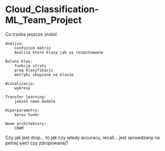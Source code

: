 # Cloud_Classification-ML_Team_Project

Co trzeba jeszcze zrobić


    Analiza:
        Confusion matrix
        Analiza ktore klasy jak sa rozpoznawane
    
    Balans klas:
        funkcja straty
        prog klasyfikacji
        metryki skupione na klasie 

    Wizualizacja:
        wykresy

    Transfer learning:
        jakieś nowe modele

    Hiperparametry:
        keras tuner
    
    Nowe architektury:
        CBAM 
        

Czy jak jest drop... to jak czy wtedy accuracy, recall... jest sprawdzany na pelnej sieci czy zdropowanej?